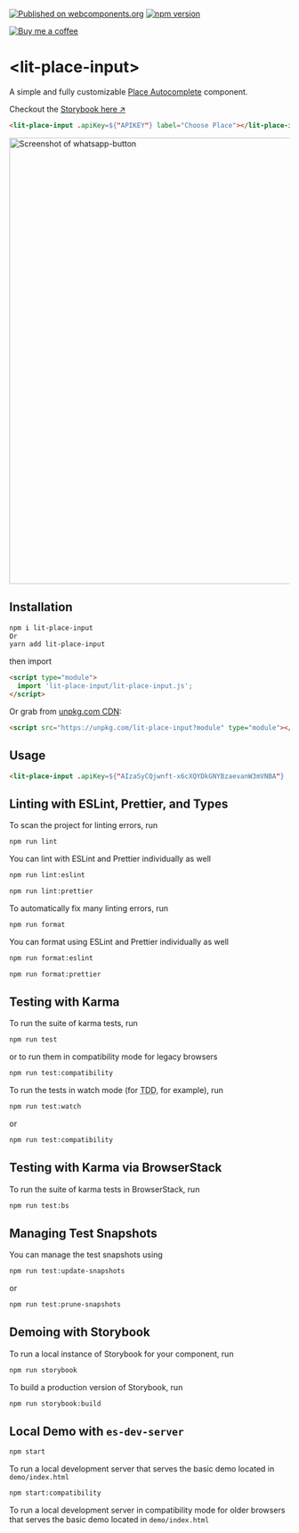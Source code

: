 [![Published on webcomponents.org](https://img.shields.io/badge/webcomponents.org-published-blue.svg)](https://www.webcomponents.org/element/lit-place-input) [![npm version](https://badge.fury.io/js/lit-place-input.svg)](https://badge.fury.io/js/lit-place-input)

[![Buy me a coffee][buymeacoffee-shield]][buymeacoffee]

# \<lit-place-input>

A simple and fully customizable [Place Autocomplete](https://developers.google.com/places/web-service/autocomplete) component.

Checkout the [Storybook here  ↗](https://smashah.github.io/)


```html
<lit-place-input .apiKey=${"APIKEY"} label="Choose Place"></lit-place-input>
```

[<img src="https://raw.githubusercontent.com/smashah/lit-place-input/master/screenshot.png" alt="Screenshot of whatsapp-button" width="800">](https://smashah.github.io/lit-place-input/?path=/story/litplaceinput--simple)

## Installation

```bash
npm i lit-place-input
Or
yarn add lit-place-input
```

then import

```html
<script type="module">
  import 'lit-place-input/lit-place-input.js';
</script>
```

Or grab from [unpkg.com CDN](https://unpkg.com/lit-place-input?module):

```html
<script src="https://unpkg.com/lit-place-input?module" type="module"></script>
```


## Usage

<!--
```
<custom-element-demo>
  <template>
<script src="https://unpkg.com/lit-place-input?module" type="module"></script>
<script type="module">
  import 'lit-place-input/lit-place-input.js';
</script>
    <next-code-block></next-code-block>
  </template>
</custom-element-demo>
```
-->

```html
<lit-place-input .apiKey=${"AIzaSyCQjwnft-x6cXQYDkGNYBzaevanW3mVNBA"} .label=${"Choose Place"}></lit-place-input>
```

## Linting with ESLint, Prettier, and Types

To scan the project for linting errors, run
```bash
npm run lint
```

You can lint with ESLint and Prettier individually as well
```bash
npm run lint:eslint
```
```bash
npm run lint:prettier
```

To automatically fix many linting errors, run
```bash
npm run format
```

You can format using ESLint and Prettier individually as well
```bash
npm run format:eslint
```
```bash
npm run format:prettier
```

## Testing with Karma
To run the suite of karma tests, run
```bash
npm run test
```
or to run them in compatibility mode for legacy browsers
```bash
npm run test:compatibility
```

To run the tests in watch mode (for <abbr title="test driven development">TDD</abbr>, for example), run

```bash
npm run test:watch
```
or
```bash
npm run test:compatibility
```

## Testing with Karma via BrowserStack
To run the suite of karma tests in BrowserStack, run
```bash
npm run test:bs
```

## Managing Test Snapshots
You can manage the test snapshots using
```bash
npm run test:update-snapshots
```
or
```bash
npm run test:prune-snapshots
```

## Demoing with Storybook
To run a local instance of Storybook for your component, run
```bash
npm run storybook
```

To build a production version of Storybook, run
```bash
npm run storybook:build
```


## Local Demo with `es-dev-server`
```bash
npm start
```
To run a local development server that serves the basic demo located in `demo/index.html`

```bash
npm start:compatibility
```
To run a local development server in compatibility mode for older browsers that serves the basic demo located in `demo/index.html`

[buymeacoffee-shield]: https://www.buymeacoffee.com/assets/img/guidelines/download-assets-sm-2.svg
[buymeacoffee]: https://www.buymeacoffee.com/0lUd5Y3